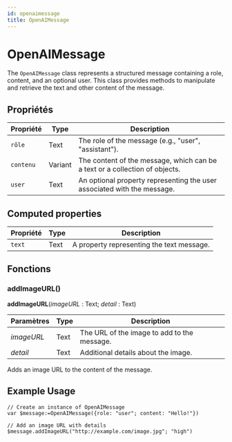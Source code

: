 ```yaml
---
id: openaimessage
title: OpenAIMessage
---
```


# OpenAIMessage

The `OpenAIMessage` class represents a structured message containing a role, content, and an optional user. This class provides methods to manipulate and retrieve the text and other content of the message.

## Propriétés

| Propriété | Type    | Description                                                                                                             |
| --------- | ------- | ----------------------------------------------------------------------------------------------------------------------- |
| `rôle`    | Text    | The role of the message (e.g., "user", "assistant"). |
| `contenu` | Variant | The content of the message, which can be a text or a collection of objects.                             |
| `user`    | Text    | An optional property representing the user associated with the message.                                 |

## Computed properties

| Propriété | Type | Description                                               |
| --------- | ---- | --------------------------------------------------------- |
| `text`    | Text | A property representing the text message. |

## Fonctions

### addImageURL()

**addImageURL**(*imageURL* : Text; *detail* : Text)

| Paramètres | Type | Description                                                 |
| ---------- | ---- | ----------------------------------------------------------- |
| *imageURL* | Text | The URL of the image to add to the message. |
| *detail*   | Text | Additional details about the image.         |

Adds an image URL to the content of the message.

## Example Usage

```4d
// Create an instance of OpenAIMessage
var $message:=OpenAIMessage({role: "user"; content: "Hello!"})

// Add an image URL with details
$message.addImageURL("http://example.com/image.jpg"; "high")
```